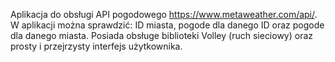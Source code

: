 Aplikacja do obsługi API pogodowego https://www.metaweather.com/api/. W aplikacji można sprawdzić: ID miasta, pogode dla danego ID oraz pogode dla danego miasta.
Posiada obsługe biblioteki Volley (ruch sieciowy) oraz prosty i przejrzysty interfejs użytkownika.
